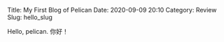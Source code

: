 ﻿Title: My First Blog of Pelican
Date: 2020-09-09 20:10
Category: Review
Slug: hello_slug

Hello, pelican. 你好！
